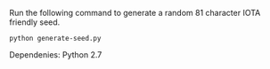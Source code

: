 Run the following command to generate a random 81 character IOTA friendly seed.

	python generate-seed.py

Dependenies:
	Python 2.7
	
